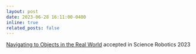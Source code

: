 ```yaml
---
layout: post
date: 2023-06-28 16:11:00-0400
inline: true
related_posts: false
---
```


[Navigating to Objects in the Real World](https://theophilegervet.github.io/projects/real-world-object-navigation/) accepted in Science Robotics 2023